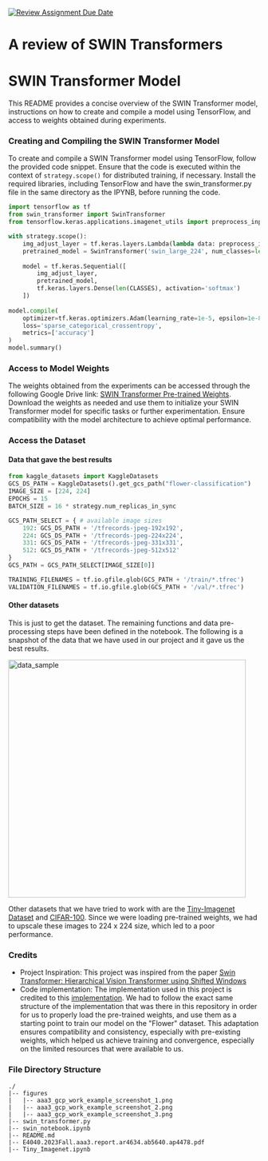 [![Review Assignment Due Date](https://classroom.github.com/assets/deadline-readme-button-24ddc0f5d75046c5622901739e7c5dd533143b0c8e959d652212380cedb1ea36.svg)](https://classroom.github.com/a/UwpqMYOQ)
# A review of SWIN Transformers
# SWIN Transformer Model
This README provides a concise overview of the SWIN Transformer model, instructions on how to create and compile a model using TensorFlow, and access to weights obtained during experiments.

### Creating and Compiling the SWIN Transformer Model
To create and compile a SWIN Transformer model using TensorFlow, follow the provided code snippet. Ensure that the code is executed within the context of `strategy.scope()` for distributed training, if necessary. Install the required libraries, including TensorFlow and have the swin_transformer.py file in the same directory as the IPYNB, before running the code.

```python
import tensorflow as tf
from swin_transformer import SwinTransformer 
from tensorflow.keras.applications.imagenet_utils import preprocess_input

with strategy.scope():
    img_adjust_layer = tf.keras.layers.Lambda(lambda data: preprocess_input(tf.cast(data, tf.float32), mode="torch"), input_shape=[*IMAGE_SIZE, 3])
    pretrained_model = SwinTransformer('swin_large_224', num_classes=len(CLASSES), include_top=False, pretrained=True, use_tpu=False)
    
    model = tf.keras.Sequential([
        img_adjust_layer,
        pretrained_model,
        tf.keras.layers.Dense(len(CLASSES), activation='softmax')
    ])
            
model.compile(
    optimizer=tf.keras.optimizers.Adam(learning_rate=1e-5, epsilon=1e-8),
    loss='sparse_categorical_crossentropy',
    metrics=['accuracy']
)
model.summary()
```

### Access to Model Weights
The weights obtained from the experiments can be accessed through the following Google Drive link: [SWIN Transformer Pre-trained Weights](https://drive.google.com/drive/folders/1AhIsPfEOpU42-BGeHxCGDL5DTq9_xDDM?usp=sharing). Download the weights as needed and use them to initialize your SWIN Transformer model for specific tasks or further experimentation. Ensure compatibility with the model architecture to achieve optimal performance.

### Access the Dataset

#### Data that gave the best results

```python
from kaggle_datasets import KaggleDatasets
GCS_DS_PATH = KaggleDatasets().get_gcs_path("flower-classification")
IMAGE_SIZE = [224, 224]
EPOCHS = 15
BATCH_SIZE = 16 * strategy.num_replicas_in_sync

GCS_PATH_SELECT = { # available image sizes
    192: GCS_DS_PATH + '/tfrecords-jpeg-192x192',
    224: GCS_DS_PATH + '/tfrecords-jpeg-224x224',
    331: GCS_DS_PATH + '/tfrecords-jpeg-331x331',
    512: GCS_DS_PATH + '/tfrecords-jpeg-512x512'
}
GCS_PATH = GCS_PATH_SELECT[IMAGE_SIZE[0]]

TRAINING_FILENAMES = tf.io.gfile.glob(GCS_PATH + '/train/*.tfrec')
VALIDATION_FILENAMES = tf.io.gfile.glob(GCS_PATH + '/val/*.tfrec')
```

#### Other datasets

This is just to get the dataset. The remaining functions and data pre-processing steps have been defined in the notebook. The following is a snapshot of the data that we have used in our project and it gave us the best results.

<img width="476" alt="data_sample" src="https://github.com/ecbme4040/e4040-2023fall-project-aaa3/assets/63908462/df052b40-396f-49c1-8f9d-f0146d87bf49">

Other datasets that we have tried to work with are the [Tiny-Imagenet Dataset](https://drive.google.com/file/d/1-tz9PB1dmqVBM1ZYbQ7bW5kvRmeN_dts/view?usp=sharing) and [CIFAR-100](https://www.cs.toronto.edu/~kriz/cifar.html). Since we were loading pre-trained weights, we had to upscale these images to 224 x 224 size, which led to a poor performance.   

### Credits

- Project Inspiration: This project was inspired from the paper [Swin Transformer: Hierarchical Vision Transformer using Shifted Windows](https://arxiv.org/abs/2103.14030)
- Code implementation: The implementation used in this project is credited to this [implementation](https://github.com/rishigami/Swin-Transformer-TF). We had to follow the exact same structure of the implementation that was there in this repository in order for us to properly load the pre-trained weights, and use them as a starting point to train our model on the "Flower" dataset. This adaptation ensures compatibility and consistency, especially with pre-existing weights, which helped us achieve training and convergence, especially on the limited resources that were available to us.

### File Directory Structure
```
./
|-- figures
|   |-- aaa3_gcp_work_example_screenshot_1.png
|   |-- aaa3_gcp_work_example_screenshot_2.png
|   |-- aaa3_gcp_work_example_screenshot_3.png
|-- swin_transformer.py
|-- swin_notebook.ipynb
|-- README.md
|-- E4040.2023Fall.aaa3.report.ar4634.ab5640.ap4478.pdf
|-- Tiny_Imagenet.ipynb

```
